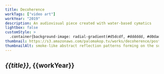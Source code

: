 ```yaml
---
title: Decoherence
workTags: ["video art"]
workYear: "2019"
description: An audiovisual piece created with water-based cymatics
lightbox: false
customStyle: >
  .container{background-image: radial-gradient(#d5dcdf, #dddddd, #d0dada);}
thumbnail: https://s3.amazonaws.com/palomakop.tv/works/decoherence/poster.jpg
thumbnailAlt: smoke-like abstract reflection patterns forming on the surface of water
---
```


<h2><i>{{title}}</i>, {{workYear}}</h2>